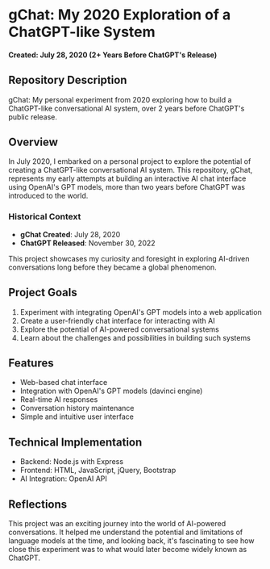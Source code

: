 # gChat: My 2020 Exploration of a ChatGPT-like System

#### Created: July 28, 2020 (2+ Years Before ChatGPT's Release)

## Repository Description
gChat: My personal experiment from 2020 exploring how to build a ChatGPT-like conversational AI system, over 2 years before ChatGPT's public release.

## Overview

In July 2020, I embarked on a personal project to explore the potential of creating a ChatGPT-like conversational AI system. This repository, gChat, represents my early attempts at building an interactive AI chat interface using OpenAI's GPT models, more than two years before ChatGPT was introduced to the world.

### Historical Context

- **gChat Created**: July 28, 2020
- **ChatGPT Released**: November 30, 2022

This project showcases my curiosity and foresight in exploring AI-driven conversations long before they became a global phenomenon.

## Project Goals

1. Experiment with integrating OpenAI's GPT models into a web application
2. Create a user-friendly chat interface for interacting with AI
3. Explore the potential of AI-powered conversational systems
4. Learn about the challenges and possibilities in building such systems

## Features

- Web-based chat interface
- Integration with OpenAI's GPT models (davinci engine)
- Real-time AI responses
- Conversation history maintenance
- Simple and intuitive user interface

## Technical Implementation

- Backend: Node.js with Express
- Frontend: HTML, JavaScript, jQuery, Bootstrap
- AI Integration: OpenAI API

## Reflections

This project was an exciting journey into the world of AI-powered conversations. It helped me understand the potential and limitations of language models at the time, and looking back, it's fascinating to see how close this experiment was to what would later become widely known as ChatGPT.
